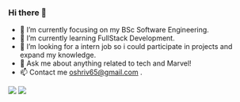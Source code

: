 ### Hi there 👋
- 🔭 I’m currently focusing on my BSc Software Engineering.
- 🌱 I’m currently learning FullStack Development.
- 👯 I’m looking for a intern job so i could participate in projects and expand my knowledge.
- 💬 Ask me about anything related to tech and Marvel!
- 📫 Contact me oshriv65@gmail.com .
<img src="https://github-readme-stats.vercel.app/api?username=oshriv65&&show_icons=true&title_color=ffffff&icon_color=bb2acf&text_color=daf7dc&bg_color=151515">
<img src="https://github-readme-stats.vercel.app/api/top-langs/?username=oshriv65">
